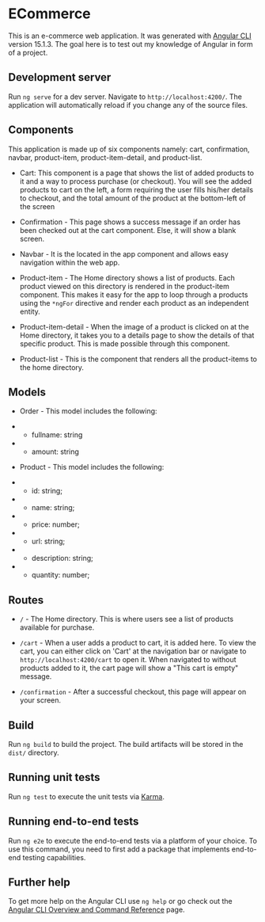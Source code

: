 # ECommerce

This is an e-commerce web application. It was generated with [Angular CLI](https://github.com/angular/angular-cli) version 15.1.3. The goal here is to test out my knowledge of Angular in form of a project.

## Development server

Run `ng serve` for a dev server. Navigate to `http://localhost:4200/`. The application will automatically reload if you change any of the source files.

## Components
This application is made up of six components namely: cart, confirmation, navbar, product-item, product-item-detail, and product-list.

- Cart: This component is a page that shows the list of added products to it and a way to process purchase (or checkout). You will see the added products to cart on the left, a form requiring the user fills his/her details to checkout, and the total amount of the product at the bottom-left of the screen

- Confirmation -  This page shows a success message if an order has been checked out at the cart component. Else, it will show a blank screen.

- Navbar -  It is the located in the app component and allows easy navigation within the web app.

- Product-item - The Home directory shows a list of products. Each product viewed on this directory is rendered in the product-item component. This makes it easy for the app to loop through a products using the `*ngFor` directive and render each product as an independent entity.

- Product-item-detail -  When the image of a product is clicked on at the Home directory, it takes you to a details page to show the details of that specific product. This is made possible through this component.

- Product-list - This is the component that renders all the product-items to the home directory.

## Models

- Order - This model includes the following:
- - fullname: string
- - amount: string

- Product - This model includes the following:
- - id: string;
- - name: string;
- - price: number;
- - url: string;
- - description: string;
- - quantity: number;

## Routes

- `/` - The Home directory. This is where users see a list of products available for purchase.

- `/cart` - When a user adds a product to cart, it is added here. To view the cart, you can either click on 'Cart' at the navigation bar or navigate to `http://localhost:4200/cart` to open it. When navigated to without products added to it, the cart page will show a "This cart is empty" message.

- `/confirmation` -  After a successful checkout, this page will appear on your screen.



## Build

Run `ng build` to build the project. The build artifacts will be stored in the `dist/` directory.

## Running unit tests

Run `ng test` to execute the unit tests via [Karma](https://karma-runner.github.io).

## Running end-to-end tests

Run `ng e2e` to execute the end-to-end tests via a platform of your choice. To use this command, you need to first add a package that implements end-to-end testing capabilities.

## Further help

To get more help on the Angular CLI use `ng help` or go check out the [Angular CLI Overview and Command Reference](https://angular.io/cli) page.
